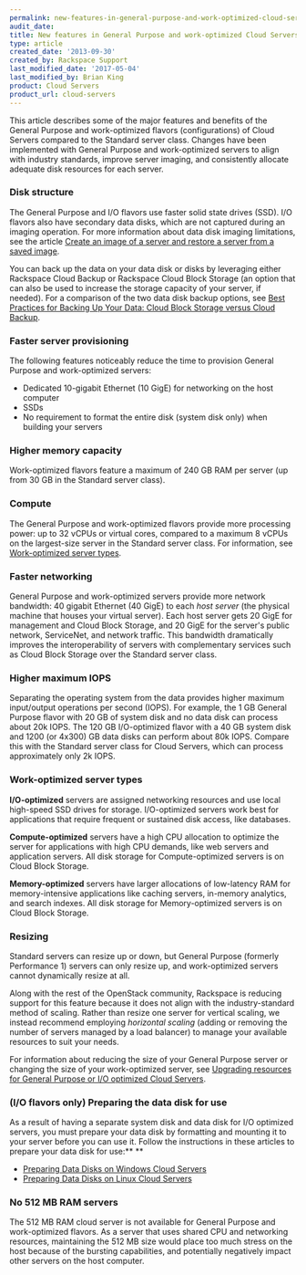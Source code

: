 ```yaml
---
permalink: new-features-in-general-purpose-and-work-optimized-cloud-servers/
audit_date:
title: New features in General Purpose and work-optimized Cloud Servers
type: article
created_date: '2013-09-30'
created_by: Rackspace Support
last_modified_date: '2017-05-04'
last_modified_by: Brian King
product: Cloud Servers
product_url: cloud-servers
---
```


This article describes some of the major features and benefits of the
General Purpose and work-optimized flavors (configurations) of Cloud
Servers compared to the Standard server class. Changes have been
implemented with General Purpose and work-optimized servers to align
with industry standards, improve server imaging, and consistently
allocate adequate disk resources for each server.

### Disk structure

The General Purpose and I/O flavors use faster solid state
drives (SSD). I/O flavors also have secondary data disks, which are not captured during an imaging operation. For more information about data disk imaging limitations, see the article [Create an image of a server and restore a server from a saved image](/how-to/create-an-image-of-a-server-and-restore-a-server-from-a-saved-image).

You can back up the data on your data disk or disks by leveraging either
Rackspace Cloud Backup or Rackspace Cloud Block Storage (an option that
can also be used to increase the storage capacity of your server, if
needed). For a comparison of the two data disk backup options, see [Best Practices for Backing Up Your Data: Cloud Block Storage versus Cloud Backup](/how-to/best-practices-for-backing-up-your-data-cloud-block-storage-versus-cloud-backup).

### Faster server provisioning

The following features noticeably reduce the time to provision General
Purpose and work-optimized servers:

-   Dedicated 10-gigabit Ethernet (10 GigE) for networking on the host
    computer
-   SSDs
-   No requirement to format the entire disk (system disk only) when
    building your servers

### Higher memory capacity

Work-optimized flavors feature a maximum of 240 GB RAM per server (up from 30 GB in the Standard
server class).

### Compute

The General Purpose and work-optimized flavors provide more processing
power: up to 32 vCPUs or virtual cores, compared to a maximum 8 vCPUs on
the largest-size server in the Standard server class. For information,
see [Work-optimized server types](#SizeOptions).

### Faster networking

General Purpose and work-optimized servers provide more network
bandwidth: 40 gigabit Ethernet (40 GigE) to each *host server* (the
physical machine that houses your virtual server). Each host server
gets 20 GigE for management and Cloud Block Storage, and 20 GigE for the
server's public network, ServiceNet, and network traffic. This bandwidth
dramatically improves the interoperability of servers with complementary
services such as Cloud Block Storage over the Standard server class.

### Higher maximum IOPS

Separating the operating system from the data provides higher maximum
input/output operations per second (IOPS). For example, the 1 GB General
Purpose flavor with 20 GB of system disk and no data disk can process
about 20k IOPS. The 120 GB I/O-optimized flavor with a 40 GB system disk
and 1200 (or 4x300) GB data disks can perform about 80k IOPS. Compare
this with the Standard server class for Cloud Servers, which can process
approximately only 2k IOPS.

### Work-optimized server types

**I/O-optimized** servers are assigned networking resources and use
local high-speed SSD drives for storage. I/O-optimized servers work best
for applications that require frequent or sustained disk access, like
databases.

**Compute-optimized** servers have a high CPU allocation to optimize the
server for applications with high CPU demands, like web servers and
application servers. All disk storage for Compute-optimized servers is
on Cloud Block Storage.

**Memory-optimized** servers have larger allocations of low-latency RAM
for memory-intensive applications like caching servers, in-memory
analytics, and search indexes. All disk storage for Memory-optimized
servers is on Cloud Block Storage.

### Resizing

Standard servers can resize up or down, but General Purpose (formerly
Performance 1) servers can only resize up, and work-optimized servers
cannot dynamically resize at all.

Along with the rest of the OpenStack community, Rackspace is reducing
support for this feature because it does not align with the
industry-standard method of scaling. Rather than resize one server for
vertical scaling, we instead recommend employing *horizontal
scaling* (adding or removing the number of servers managed by a load
balancer) to manage your available resources to suit your needs.

For information about reducing the size of your General Purpose server
or changing the size of your work-optimized server, see [Upgrading resources for General Purpose or I/O optimized Cloud Servers](/how-to/upgrading-resources-for-general-purpose-or-io-optimized-cloud-servers).

### (I/O flavors only) Preparing the data disk for use

As a result of having a separate system disk and data disk for I/O
optimized servers, you must prepare your data disk by formatting and
mounting it to your server before you can use it. Follow the
instructions in these articles to prepare your data disk for use:** **

-   [Preparing Data Disks on Windows Cloud Servers](/how-to/preparing-data-disks-on-windows-cloud-servers)
-   [Preparing Data Disks on Linux Cloud Servers](/how-to/preparing-data-disks-on-linux-cloud-servers)

### No 512 MB RAM servers

The 512 MB RAM cloud server is not available for General Purpose and
work-optimized flavors. As a server that uses shared CPU and networking
resources, maintaining the 512 MB size would place too much stress on
the host because of the bursting capabilities, and potentially
negatively impact other servers on the host computer.
